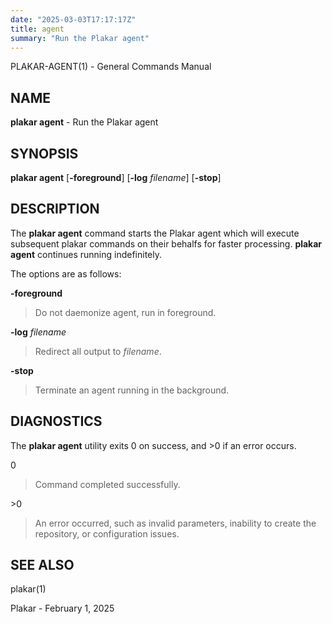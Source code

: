 ```yaml
---
date: "2025-03-03T17:17:17Z"
title: agent
summary: "Run the Plakar agent"
---
```

PLAKAR-AGENT(1) - General Commands Manual

## NAME

**plakar agent** - Run the Plakar agent

## SYNOPSIS

**plakar agent**
\[**-foreground**]
\[**-log**&nbsp;*filename*]
\[**-stop**]

## DESCRIPTION

The
**plakar agent**
command starts the Plakar agent which will execute subsequent
plakar
commands on their behalfs for faster processing.
**plakar agent**
continues running indefinitely.

The options are as follows:

**-foreground**

> Do not daemonize agent,
> run in foreground.

**-log** *filename*

> Redirect all output to
> *filename*.

**-stop**

> Terminate an agent running in the background.

## DIAGNOSTICS

The **plakar agent** utility exits&#160;0 on success, and&#160;&gt;0 if an error occurs.

0

> Command completed successfully.

&gt;0

> An error occurred, such as invalid parameters, inability to create the
> repository, or configuration issues.

## SEE ALSO

plakar(1)

Plakar - February 1, 2025
